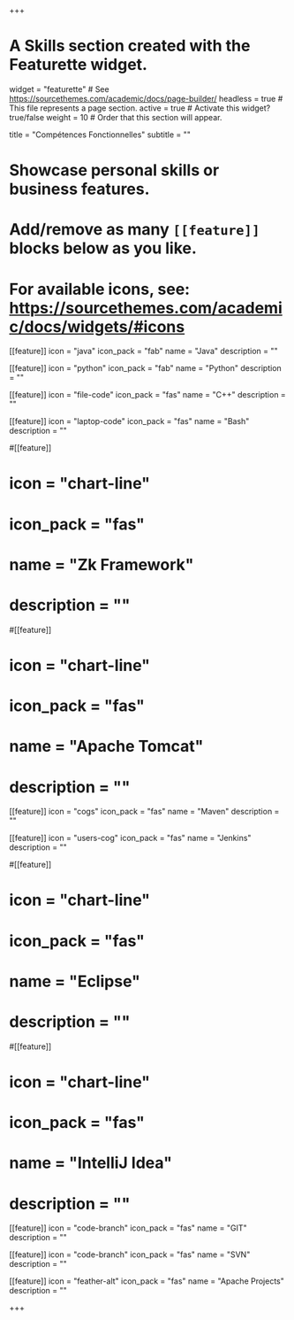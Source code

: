 +++
# A Skills section created with the Featurette widget.
widget = "featurette"  # See https://sourcethemes.com/academic/docs/page-builder/
headless = true  # This file represents a page section.
active = true  # Activate this widget? true/false
weight = 10  # Order that this section will appear.

title = "Compétences Fonctionnelles"
subtitle = ""

# Showcase personal skills or business features.
# 
# Add/remove as many `[[feature]]` blocks below as you like.
# 
# For available icons, see: https://sourcethemes.com/academic/docs/widgets/#icons

[[feature]]
  icon = "java"
  icon_pack = "fab"
  name = "Java"
  description = ""
  
[[feature]]
  icon = "python"
  icon_pack = "fab"
  name = "Python"
  description = ""

[[feature]]
  icon = "file-code"
  icon_pack = "fas"
  name = "C++"
  description = ""

[[feature]]
  icon = "laptop-code"
  icon_pack = "fas"
  name = "Bash"
  description = ""

#[[feature]]
#  icon = "chart-line"
#  icon_pack = "fas"
#  name = "Zk Framework"
#  description = ""

#[[feature]]
#  icon = "chart-line"
#  icon_pack = "fas"
#  name = "Apache Tomcat"
#  description = ""

[[feature]]
  icon = "cogs"
  icon_pack = "fas"
  name = "Maven"
  description = ""

[[feature]]
  icon = "users-cog"
  icon_pack = "fas"
  name = "Jenkins"
  description = ""

#[[feature]]
#  icon = "chart-line"
#  icon_pack = "fas"
#  name = "Eclipse"
#  description = ""

#[[feature]]
#  icon = "chart-line"
#  icon_pack = "fas"
#  name = "IntelliJ Idea"
#  description = ""

[[feature]]
  icon = "code-branch"
  icon_pack = "fas"
  name = "GIT"
  description = ""

[[feature]]
  icon = "code-branch"
  icon_pack = "fas"
  name = "SVN"
  description = ""
  
[[feature]]
  icon = "feather-alt"
  icon_pack = "fas"
  name = "Apache Projects"
  description = "" 

+++



